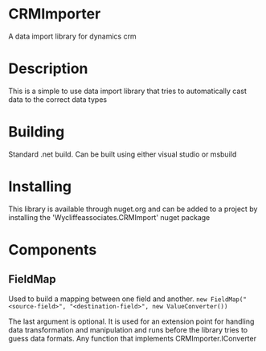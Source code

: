 # CRMImporter
A data import library for dynamics crm

# Description
This is a simple to use data import library that tries to automatically cast data to the correct data types

# Building
Standard .net build. Can be built using either visual studio or msbuild

# Installing
This library is available through nuget.org and can be added to a project by installing the 'Wycliffeassociates.CRMImport' nuget package

# Components

## FieldMap
Used to build a mapping between one field and another.
`new FieldMap("<source-field>", "<destination-field>", new ValueConverter())`

The last argument is optional. It is used for an extension point for handling data transformation and manipulation and runs before the library tries to guess data formats. 
Any function that implements CRMImporter.IConverter can be used here. The library ships with a couple in CRMImporter.Converters most notabley LookupValue() which will 
needed to populate Lookup fields
## ImportMap
This is the main workhorse of the library.
```
    ImportMap map = new ImportMap("<entity>", new FieldMap("<source-key>", "<destination-key>"))
    {
        Mapping = new List<FieldMap>()
        {
            // Field mappings here
        }
    };

```

The constructor takes in the logical name of the entity you want to import into as well as a mapping that describes how the data should be matched up.
Since the matching is a FieldMap object you can transform it on the fly if you need to. Mapping needs to contain a List<FieldMap> of the mapping that you need.

To import the data call
`map.Import(<crm-org-service>, <data> , <callback-handler>) `

The organization service needs to be one that implements IOrganizationService, data needs to be a `List<Dictionary<string,object>>`. The callback handler is optional and can be used
to report about the progress of the import.

# Example usage 
The below example will import the list of dictionary data into the entity entity by using the key attribute to attempt to match to existing data
where new_keyfield matches. The data in field will be put into new_peid.
```
CrmServiceClient service = new CrmServiceClient("connection string");

ImportMap map = new ImportMap("entity", new FieldMap("key", "new_keyfield"))
{
    Mapping = new List<FieldMap>()
    {
        new FieldMap("field", "new_peid"),
    }
};
List<Dictionary<string, object>> data = new List<Dictionary<string, object>>(){
    new Dictionary<string, object>(){
        ["field"] = "data",
        ["key"] = 1
    }
};
map.Import(service, data, (int current, int total) =>
{
    Console.WriteLine($"Progress: {current}/{total}");
});
```